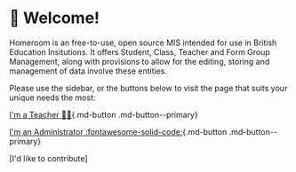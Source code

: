 # :wave: Welcome!
Homeroom is an free-to-use, open source MIS intended for use in British Education Insitutions. It offers Student, Class, Teacher and Form Group Management, along with provisions to allow for the editing, storing and management of data involve these entities.

Please use the sidebar, or the buttons below to visit the page that suits your unique needs the most:

[I'm a Teacher :teacher:](informationForTeachers.md){.md-button .md-button--primary}

[I'm an Administrator :fontawesome-solid-code:](informationForAdministrators.md){.md-button .md-button--primary}

[I'd like to contribute]